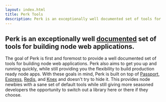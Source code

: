```yaml
---
layout: index.html
title: Perk Tools
description: Perk is an exceptionally well documented set of tools for building node web applications.
---
```


## Perk is an exceptionally well <u>[documented](/api)</u> set of tools for building node web applications.

The goal of Perk is first and foremost to provide a well documented set of tools for building node web applications. Perk also aims to get you up and running quickly, while still providing you the flexibility to build production ready node apps. With these goals in mind, Perk is built on top of [Passport](http://passportjs.org/), [Express](http://expressjs.com/), [Redis](http://redis.io/), and [Knex](http://knexjs.org/) and doesn't try to hide it. This provides node newbies with a sane set of default tools while still giving more seasoned developers the opportunity to switch out a library here or there if they choose.